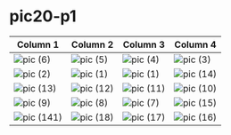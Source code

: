 # pic20-p1
| Column 1 | Column 2 | Column 3 | Column 4 |
|---------|---------|---------|---------|
|![pic (6)](https://github.com/user-attachments/assets/ed0f8d97-10d2-4394-977a-6796eb9cc5e2)|![pic (5)](https://github.com/user-attachments/assets/8a6fce39-8f9f-4dba-8744-451131892842)|![pic (4)](https://github.com/user-attachments/assets/902e2598-fa12-4c22-9692-951ae690dee1)|![pic (3)](https://github.com/user-attachments/assets/927c80e2-8139-4247-ae99-4609879ec7f6)|
|![pic (2)](https://github.com/user-attachments/assets/772beab5-7340-4234-8f97-172ee96c38a2)|![pic (1)](https://github.com/user-attachments/assets/ddbf3768-f31d-4647-b1b6-c32a086a4d8f)|![pic (1)](https://github.com/user-attachments/assets/07791fc0-eb89-45e3-a8a5-2d0bcfacaf4d)|![pic (14)](https://github.com/user-attachments/assets/0d0c8cb6-189e-45ac-accf-d80666bcbef1)|
|![pic (13)](https://github.com/user-attachments/assets/2ee3954a-1f9d-4fb3-a2c3-c0e30d39870e)|![pic (12)](https://github.com/user-attachments/assets/c27d4718-6286-480e-b6ab-6feffea2f3b9)|![pic (11)](https://github.com/user-attachments/assets/34d404fe-857d-488b-be74-c715a2d14cae)|![pic (10)](https://github.com/user-attachments/assets/6ff95761-5365-45b9-a5ef-0c0f146666da)|
|![pic (9)](https://github.com/user-attachments/assets/7786cfb1-000d-4bea-8392-59d8154e1246)|![pic (8)](https://github.com/user-attachments/assets/3bab9854-3821-491e-ae14-cb55139ead31)|![pic (7)](https://github.com/user-attachments/assets/6ea11346-88c1-480e-bb1e-40e36f3e3926)|![pic (15)](https://github.com/user-attachments/assets/76d813dd-b151-4bbf-b25a-85361ef8fa92)|
|![pic (141)](https://github.com/user-attachments/assets/161aa7a4-a331-4de2-951f-062f3802eefa)|![pic (18)](https://github.com/user-attachments/assets/8a9bf231-282f-447b-bb6e-e8e82b667847)|![pic (17)](https://github.com/user-attachments/assets/e00010ba-fbaf-47a4-b1f9-420ae241da62)|![pic (16)](https://github.com/user-attachments/assets/3b929f2d-b352-4baa-827b-072b103a8248)|
